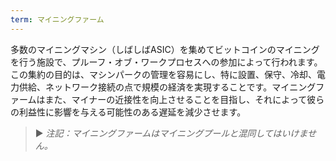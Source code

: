 ```yaml
---
term: マイニングファーム
---
```


多数のマイニングマシン（しばしばASIC）を集めてビットコインのマイニングを行う施設で、プルーフ・オブ・ワークプロセスへの参加によって行われます。この集約の目的は、マシンパークの管理を容易にし、特に設置、保守、冷却、電力供給、ネットワーク接続の点で規模の経済を実現することです。マイニングファームはまた、マイナーの近接性を向上させることを目指し、それによって彼らの利益性に影響を与える可能性のある遅延を減少させます。

> ► *注記：マイニングファームはマイニングプールと混同してはいけません。*
